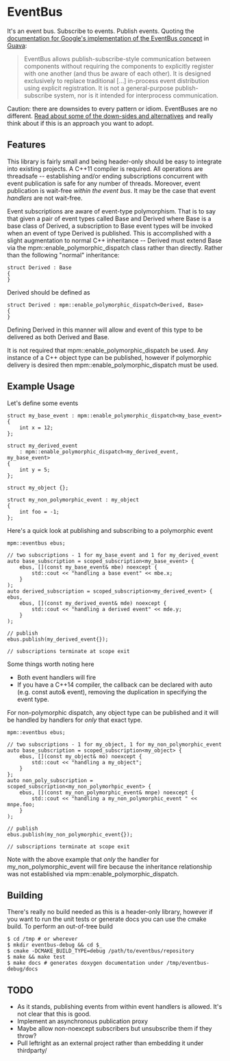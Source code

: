 # EventBus

It's an event bus. Subscribe to events. Publish events. Quoting the
[documentation for Google's implementation of the EventBus
concept](https://github.com/google/guava/wiki/EventBusExplained) in
[Guava](https://github.com/google/guava):

> EventBus allows publish-subscribe-style communication between components
> without requiring the components to explicitly register with one another (and
> thus be aware of each other). It is designed exclusively to replace
> traditional […] in-process event distribution using explicit registration. It
> is not a general-purpose publish-subscribe system, nor is it intended for
> interprocess communication.

Caution: there are downsides to every pattern or idiom. EventBuses are no
different. [Read about some of the down-sides and alternatives](http://endlesswhileloop.com/blog/2015/06/11/stop-using-event-buses/)
and really think about if this is an approach you want to adopt.

## Features

This library is fairly small and being header-only should be easy to integrate
into existing projects. A C++11 compiler is required. All operations are
threadsafe -- establishing and/or ending subscriptions concurrent with event
publication is safe for any number of threads. Moreover, event publication is
wait-free _within the event bus_. It may be the case that event _handlers_ are not
wait-free.

Event subscriptions are aware of event-type polymorphism. That is to say that
given a pair of event types called Base and Derived where Base is a base class
of Derived, a subscription to Base event types will be invoked when an event of
type Derived is published. This is accomplished with a slight augmentation to
normal C++ inheritance -- Derived must extend Base via the
mpm::enable_polymorphic_dispatch class rather than directly. Rather than the
following "normal" inheritance:

~~~{.cpp}
struct Derived : Base
{
}
~~~

Derived should be defined as

~~~{.cpp}
struct Derived : mpm::enable_polymorphic_dispatch<Derived, Base>
{
}
~~~

Defining Derived in this manner will allow and event of this type to be
delivered as both Derived and Base.

It is not required that mpm::enable_polymorphic_dispatch be used. Any instance
of a C++ object type can be published, however if polymorphic delivery is desired
then mpm::enable_polymorphic_dispatch must be used.

## Example Usage

Let's define some events

~~~{.cpp}
struct my_base_event : mpm::enable_polymorphic_dispatch<my_base_event>
{
    int x = 12;
};

struct my_derived_event
    : mpm::enable_polymorphic_dispatch<my_derived_event, my_base_event>
{
    int y = 5;
};

struct my_object {};

struct my_non_polymorphic_event : my_object
{
    int foo = -1;
};
~~~

Here's a quick look at publishing and subscribing to a polymorphic event

~~~{.cpp}
mpm::eventbus ebus;

// two subscriptions - 1 for my_base_event and 1 for my_derived_event
auto base_subscription = scoped_subscription<my_base_event> {
    ebus, [](const my_base_event& mbe) noexcept {
        std::cout << "handling a base event" << mbe.x;
    }
);
auto derived_subscription = scoped_subscription<my_derived_event> { ebus,
    ebus, [](const my_derived_event& mde) noexcept {
        std::cout << "handling a derived event" << mde.y;
    }
);

// publish
ebus.publish(my_derived_event{});

// subscriptions terminate at scope exit
~~~

Some things worth noting here
* Both event handlers will fire
* If you have a C++14 compiler, the callback can be declared with auto (e.g.
  const auto& event), removing the duplication in specifying the event type.

For non-polymorphic dispatch, any object type can be published and it will be
handled by handlers for _only_ that exact type.

~~~{.cpp}
mpm::eventbus ebus;

// two subscriptions - 1 for my_object, 1 for my_non_polymorphic_event
auto base_subscription = scoped_subscription<my_object> {
    ebus, [](const my_object& mo) noexcept {
        std::cout << "handling a my_object";
    }
};
auto non_poly_subscription = scoped_subscription<my_non_polymorhpic_event> {
    ebus, [](const my_non_polymorphic_event& mnpe) noexcept {
        std::cout << "handling a my_non_polymorphic_event " << mnpe.foo;
    }
);

// publish
ebus.publish(my_non_polymorphic_event{});

// subscriptions terminate at scope exit
~~~

Note with the above example that _only_ the handler for my_non_polymorphic_event
will fire because the inheritance relationship was not established via
mpm::enable_polymorphic_dispatch.

## Building

There's really no build needed as this is a header-only library, however if you
want to run the unit tests or generate docs you can use the cmake build. To
perform an out-of-tree build

~~~{.txt}
$ cd /tmp # or wherever
$ mkdir eventbus-debug && cd $_
$ cmake -DCMAKE_BUILD_TYPE=debug /path/to/eventbus/repository
$ make && make test
$ make docs # generates doxygen documentation under /tmp/eventbus-debug/docs
~~~

## TODO
- As it stands, publishing events from within event handlers is allowed. It's
  not clear that this is good.
- Implement an asynchronous publication proxy
- Maybe allow non-noexcept subscribers but unsubscribe them if they throw?
- Pull leftright as an external project rather than embedding it under
  thirdparty/
